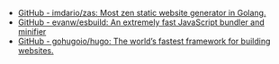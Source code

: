 - [GitHub - imdario/zas: Most zen static website generator in Golang.](https://github.com/imdario/zas)
- [GitHub - evanw/esbuild: An extremely fast JavaScript bundler and minifier](https://github.com/evanw/esbuild)
- [GitHub - gohugoio/hugo: The world’s fastest framework for building websites.](https://github.com/gohugoio/hugo)
